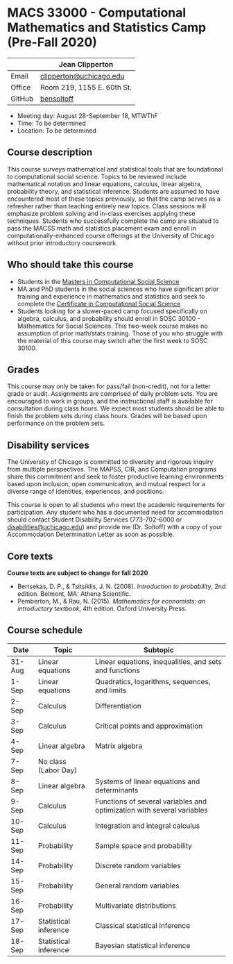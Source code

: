 # MACS 33000 - Computational Mathematics and Statistics Camp (Pre-Fall 2020)

|  | Jean Clipperton|
|-|-|
| Email | clipperton@uchicago.edu |
| Office | Room 219, 1155 E. 60th St. |
| GitHub | [bensoltoff](https://github.com/bensoltoff) |

* Meeting day: August 28-September 18, MTWThF
* Time: To be determined
* Location: To be determined

## Course description

This course surveys mathematical and statistical tools that are foundational to computational social science. Topics to be reviewed include mathematical notation and linear equations, calculus, linear algebra, probability theory, and statistical inference. Students are assumed to have encountered most of these topics previously, so that the camp serves as a refresher rather than teaching entirely new topics. Class sessions will emphasize problem solving and in-class exercises applying these techniques. Students who successfully complete the camp are situated to pass the MACSS math and statistics placement exam and enroll in computationally-enhanced course offerings at the University of Chicago without prior introductory coursework.

## Who should take this course

* Students in the [Masters in Computational Social Science](https://macss.uchicago.edu/)
* MA and PhD students in the social sciences who have significant prior training and experience in mathematics and statistics and seek to complete the [Certificate in Computational Social Science](https://macss.uchicago.edu/content/certificate-current-students)
* Students looking for a slower-paced camp focused specifically on algebra, calculus, and probability should enroll in SOSC 30100 - Mathematics for Social Sciences. This two-week course makes no assumption of prior math/stats training. Those of you who struggle with the material of this course may switch after the first week to SOSC 30100.

## Grades

This course may only be taken for pass/fail (non-credit), not for a letter grade or audit. Assignments are comprised of daily problem sets. You are encouraged to work in groups, and the instructional staff is available for consultation during class hours. We expect most students should be able to finish the problem sets during class hours. Grades will be based upon performance on the problem sets.

## Disability services

The University of Chicago is committed to diversity and rigorous inquiry from multiple perspectives. The MAPSS, CIR, and Computation programs share this commitment and seek to foster productive learning environments based upon inclusion, open communication, and mutual respect for a diverse range of identities, experiences, and positions.

This course is open to all students who meet the academic requirements for participation. Any student who has a documented need for accommodation should contact Student Disability Services (773-702-6000 or [disabilities@uchicago.edu](mailto:disabilities@uchicago.edu)) and provide me (Dr. Soltoff) with a copy of your Accommodation Determination Letter as soon as possible.

## Core texts

**Course texts are subject to change for fall 2020**

* Bertsekas, D. P., & Tsitsiklis, J. N. (2008). *Introduction to probability*, 2nd edition. Belmont, MA: Athena Scientific.
* Pemberton, M., & Rau, N. (2015). *Mathematics for economists: an introductory textbook*, 4th edition. Oxford University Press.

## Course schedule

| Date | Topic | Subtopic |
|-|-|-|
| 31-Aug | Linear equations | Linear equations, inequalities, and sets and functions |
| 1-Sep | Linear equations | Quadratics, logarithms, sequences, and limits |
| 2-Sep | Calculus | Differentiation |
| 3-Sep | Calculus | Critical points and approximation |
| 4-Sep | Linear algebra | Matrix algebra |
| 7-Sep | No class (Labor Day) |  |
| 8-Sep | Linear algebra | Systems of linear equations and determinants |
| 9-Sep | Calculus | Functions of several variables and optimization with several variables |
| 10-Sep | Calculus | Integration and integral calculus |
| 11-Sep | Probability | Sample space and probability |
| 14-Sep | Probability | Discrete random variables |
| 15-Sep | Probability | General random variables |
| 16-Sep | Probability | Multivariate distributions |
| 17-Sep | Statistical inference | Classical statistical inference |
| 18-Sep | Statistical inference | Bayesian statistical inference |
